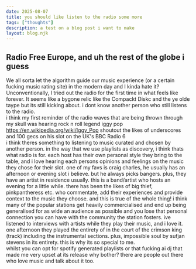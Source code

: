 ```yaml
---
date: 2025-08-07
title: you should like listen to the radio some more
tags: ["thoughts"]
description: a test on a blog post i want to make
layout: blog.njk
---
```

## Radio Free Europe, and uh the rest of the globe i guess
We all sorta let the algorithm guide our music experience (or a certain fucking music rating site) in the modern day and I kinda hate it? Unconventionally, I tried out the radio for the first time in what feels like forever. It seems like a bygone relic like the Compackt Diskc and the ye olde taype but its still kicking about. i dont know another person who still listens to the radio.<br>
i think my first reminder of the radio waves that are being thrown through my skull was hearing rock n roll legend iggy pop https://en.wikipedia.org/wiki/Iggy_Pop shoutout the likes of underscores and 100 gecs on his slot on the UK's BBC Radio 6 <br>i think theres something to listening to music curated and chosen by another person. in the way that we use playlists as discovery, i think thats what radio is for. each host has their own personal style they bring to the table, and i love hearing each persons opinions and feelings on the music they chose for their slot. one of my favs is craig charles, he usually has an afternoon or evening slot i believe. but he always picks bangers. plus, they have an artist in residence usually. this is a band/artist who hosts an evening for a little while. there has been the likes of big thief, pinkpantheress etc. who commentate, add their experiences and provide context to the music they choose. and this is true of the whole thing! i think many of the popular stations get heavily commercialised and end up being generalised for as wide an audience as possible and you lose that personal connection you can have with the community the station fosters. ive listened to interviews with artists while they play their music, and i love it. one afternoon they played the entirety of in the court of the crimson king (track) including the instrumental sections. plus, impossible soul by sufjan stevens in its entirety. this is why its so special to me.<br>
whilst you can opt for spotify generated playlists or that fucking ai dj that made me very upset at its release why bother? there are people out there who love music and talk about it too.
